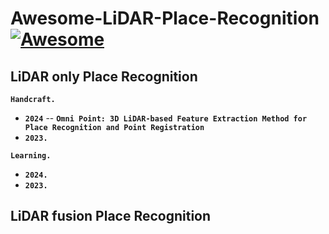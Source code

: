 # Awesome-LiDAR-Place-Recognition [![Awesome](https://awesome.re/badge.svg)](https://awesome.re)

## LiDAR only Place Recognition
__`Handcraft.`__
- __`2024`__
  -- __`Omni Point: 3D LiDAR-based Feature Extraction Method for Place Recognition and Point Registration`__
- __`2023.`__

__`Learning.`__
- __`2024.`__
- __`2023.`__
  
## LiDAR fusion Place Recognition
